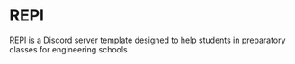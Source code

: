 # REPI
REPI is a Discord server template designed to help students in preparatory classes for engineering schools
